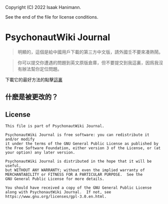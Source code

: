 Copyright (C) 2022 Isaak Hanimann.

See the end of the file for license conditions.

# PsychonautWiki Journal
> 明顯的，這個是給中國用戶下載的第三方中文版，請外國壬不要來凑熱鬧。

> 你可以提交你遭遇的問題到英文原版倉庫，但不要提交到我這裏，因爲我沒有辦法幫你定位問題。

下載它的最好方法的點擊[這裏](https://www.cpd.com.cn/)

## 什麽是被更改的？



## License
```
This file is part of PsychonautWiki Journal.

PsychonautWiki Journal is free software: you can redistribute it and/or modify
it under the terms of the GNU General Public License as published by
the Free Software Foundation, either version 3 of the License, or (at
your option) any later version.

PsychonautWiki Journal is distributed in the hope that it will be useful,
but WITHOUT ANY WARRANTY; without even the implied warranty of
MERCHANTABILITY or FITNESS FOR A PARTICULAR PURPOSE.  See the
GNU General Public License for more details.

You should have received a copy of the GNU General Public License
along with PsychonautWiki Journal.  If not, see https://www.gnu.org/licenses/gpl-3.0.en.html.
```
